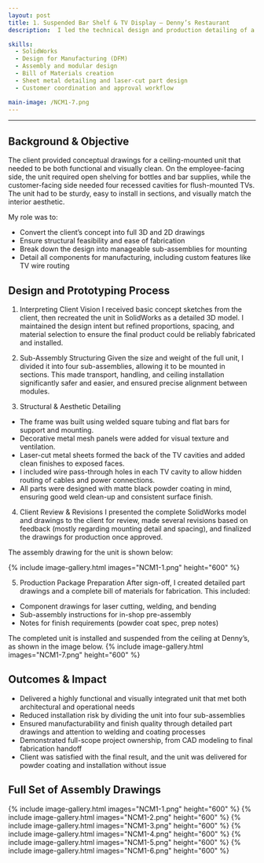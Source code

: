 ```yaml
---
layout: post
title: 1. Suspended Bar Shelf & TV Display – Denny’s Restaurant
description:  I led the technical design and production detailing of a custom suspended bar shelf and TV display for a Denny’s restaurant. The unit was designed to hang above the bar workspace, providing shelving on the interior and TV mounting cavities on the customer-facing side. I translated the client's initial concept into a complete set of manufacturable SolidWorks drawings, coordinated design approvals, and prepared all component drawings for fabrication and finishing.

skills: 
  - SolidWorks
  - Design for Manufacturing (DFM)
  - Assembly and modular design
  - Bill of Materials creation
  - Sheet metal detailing and laser-cut part design
  - Customer coordination and approval workflow

main-image: /NCM1-7.png
---
```


---
## Background & Objective
The client provided conceptual drawings for a ceiling-mounted unit that needed to be both functional and visually clean. On the employee-facing side, the unit required open shelving for bottles and bar supplies, while the customer-facing side needed four recessed cavities for flush-mounted TVs. The unit had to be sturdy, easy to install in sections, and visually match the interior aesthetic.

My role was to:

- Convert the client’s concept into full 3D and 2D drawings
- Ensure structural feasibility and ease of fabrication
- Break down the design into manageable sub-assemblies for mounting
- Detail all components for manufacturing, including custom features like TV wire routing

## Design and Prototyping Process
1. Interpreting Client Vision
I received basic concept sketches from the client, then recreated the unit in SolidWorks as a detailed 3D model. I maintained the design intent but refined proportions, spacing, and material selection to ensure the final product could be reliably fabricated and installed.

2. Sub-Assembly Structuring
Given the size and weight of the full unit, I divided it into four sub-assemblies, allowing it to be mounted in sections. This made transport, handling, and ceiling installation significantly safer and easier, and ensured precise alignment between modules.

3. Structural & Aesthetic Detailing

- The frame was built using welded square tubing and flat bars for support and mounting.
- Decorative metal mesh panels were added for visual texture and ventilation.
- Laser-cut metal sheets formed the back of the TV cavities and added clean finishes to exposed faces.
- I included wire pass-through holes in each TV cavity to allow hidden routing of cables and power connections.
- All parts were designed with matte black powder coating in mind, ensuring good weld clean-up and consistent surface finish.

4. Client Review & Revisions
I presented the complete SolidWorks model and drawings to the client for review, made several revisions based on feedback (mostly regarding mounting detail and spacing), and finalized the drawings for production once approved.

The assembly drawing for the unit is shown below:

{% include image-gallery.html images="NCM1-1.png" height="600" %} 

5. Production Package Preparation
After sign-off, I created detailed part drawings and a complete bill of materials for fabrication. This included:

- Component drawings for laser cutting, welding, and bending
- Sub-assembly instructions for in-shop pre-assembly
- Notes for finish requirements (powder coat spec, prep notes)

The completed unit is installed and suspended from the ceiling at Denny’s, as shown in the image below.
{% include image-gallery.html images="NCM1-7.png" height="600" %} 

## Outcomes & Impact 
- Delivered a highly functional and visually integrated unit that met both architectural and operational needs
- Reduced installation risk by dividing the unit into four sub-assemblies
- Ensured manufacturability and finish quality through detailed part drawings and attention to welding and coating processes
- Demonstrated full-scope project ownership, from CAD modeling to final fabrication handoff
- Client was satisfied with the final result, and the unit was delivered for powder coating and installation without issue

## Full Set of Assembly Drawings
{% include image-gallery.html images="NCM1-1.png" height="600" %}
{% include image-gallery.html images="NCM1-2.png" height="600" %} 
{% include image-gallery.html images="NCM1-3.png" height="600" %} 
{% include image-gallery.html images="NCM1-4.png" height="600" %} 
{% include image-gallery.html images="NCM1-5.png" height="600" %} 
{% include image-gallery.html images="NCM1-6.png" height="600" %} 

